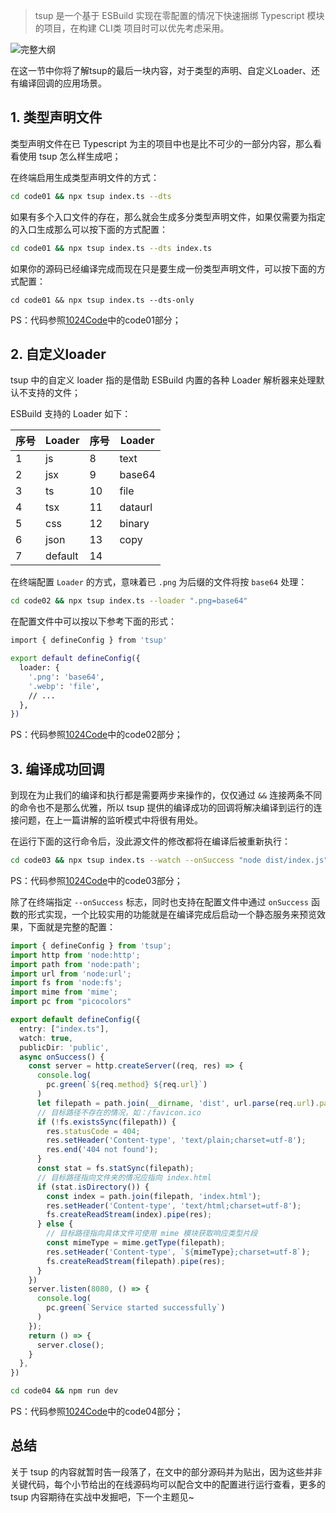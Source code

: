 > tsup 是一个基于 ESBuild 实现在零配置的情况下快速捆绑 Typescript 模块的项目，在构建 CLI类 项目时可以优先考虑采用。

![完整大纲](https://temp-files-20221205.oss-cn-hangzhou.aliyuncs.com/picgo/202301181619597.png)

在这一节中你将了解tsup的最后一块内容，对于类型的声明、自定义Loader、还有编译回调的应用场景。

## 1. 类型声明文件

类型声明文件在已 Typescript 为主的项目中也是比不可少的一部分内容，那么看看使用 tsup 怎么样生成吧；

在终端启用生成类型声明文件的方式：
```bash
cd code01 && npx tsup index.ts --dts
```

如果有多个入口文件的存在，那么就会生成多分类型声明文件，如果仅需要为指定的入口生成那么可以按下面的方式配置：
```bash
cd code01 && npx tsup index.ts --dts index.ts
```

如果你的源码已经编译完成而现在只是要生成一份类型声明文件，可以按下面的方式配置：
```
cd code01 && npx tsup index.ts --dts-only
```

PS：代码参照[1024Code](https://1024code.com/codecubes/qdVek07)中的code01部分；

## 2. 自定义loader

tsup 中的自定义 loader 指的是借助 ESBuild 内置的各种 Loader 解析器来处理默认不支持的文件；

ESBuild 支持的 Loader 如下：

| 序号 | Loader | 序号 | Loader |
| ---- | ---- | ---- | ---- |
| 1 | js | 8 | text |
| 2 | jsx | 9 | base64 |
| 3 | ts | 10 | file |
| 4 | tsx | 11 | dataurl |
| 5 | css | 12 | binary |
| 6 | json | 13 | copy |
| 7 | default | 14 |  |

在终端配置 `Loader` 的方式，意味着已 `.png` 为后缀的文件将按 `base64` 处理：

```bash
cd code02 && npx tsup index.ts --loader ".png=base64"
```

在配置文件中可以按以下参考下面的形式：
```bash
import { defineConfig } from 'tsup'

export default defineConfig({
  loader: {
    '.png': 'base64',
    '.webp': 'file',
    // ...
  },
})
```

PS：代码参照[1024Code](https://1024code.com/codecubes/qdVek07)中的code02部分；

## 3. 编译成功回调

到现在为止我们的编译和执行都是需要两步来操作的，仅仅通过 `&&` 连接两条不同的命令也不是那么优雅，所以 tsup 提供的编译成功的回调将解决编译到运行的连接问题，在上一篇讲解的监听模式中将很有用处。 

在运行下面的这行命令后，没此源文件的修改都将在编译后被重新执行：

```bash
cd code03 && npx tsup index.ts --watch --onSuccess "node dist/index.js"
```

PS：代码参照[1024Code](https://1024code.com/codecubes/qdVek07)中的code03部分；

除了在终端指定 `--onSuccess` 标志，同时也支持在配置文件中通过 `onSuccess` 函数的形式实现，一个比较实用的功能就是在编译完成后启动一个静态服务来预览效果，下面就是完整的配置：

```typescript
import { defineConfig } from 'tsup';
import http from 'node:http';
import path from 'node:path';
import url from 'node:url';
import fs from 'node:fs';
import mime from 'mime';
import pc from "picocolors"

export default defineConfig({
  entry: ["index.ts"],
  watch: true,
  publicDir: 'public',
  async onSuccess() {
    const server = http.createServer((req, res) => {
      console.log(
        pc.green(`${req.method} ${req.url}`)
      )
      let filepath = path.join(__dirname, 'dist', url.parse(req.url).pathname);
      // 目标路径不存在的情况，如：/favicon.ico
      if (!fs.existsSync(filepath)) {
        res.statusCode = 404;
        res.setHeader('Content-type', 'text/plain;charset=utf-8');
        res.end('404 not found');
      }
      const stat = fs.statSync(filepath);
      // 目标路径指向文件夹的情况应指向 index.html
      if (stat.isDirectory()) {
        const index = path.join(filepath, 'index.html');
        res.setHeader('Content-type', 'text/html;charset=utf-8');
        fs.createReadStream(index).pipe(res);
      } else {
        // 目标路径指向具体文件可使用 mime 模块获取响应类型片段
        const mimeType = mime.getType(filepath);
        res.setHeader('Content-type', `${mimeType};charset=utf-8`);
        fs.createReadStream(filepath).pipe(res);
      }
    })
    server.listen(8080, () => {
      console.log(
        pc.green(`Service started successfully`)
      )
    });
    return () => {
      server.close();
    }
  },
})
```

```bash
cd code04 && npm run dev
```

PS：代码参照[1024Code](https://1024code.com/codecubes/qdVek07)中的code04部分；

<PreviewCode url="https://1024code.com/embed-ide/@小鑫同学/qdVek07" />

## 总结

关于 tsup 的内容就暂时告一段落了，在文中的部分源码并为贴出，因为这些并非关键代码，每个小节给出的在线源码均可以配合文中的配置进行运行查看，更多的 tsup 内容期待在实战中发掘吧，下一个主题见~

<Comment />